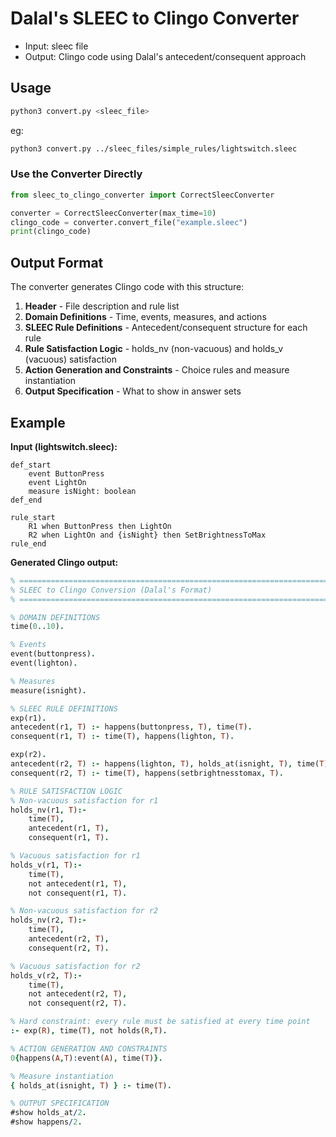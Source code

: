 # Dalal's SLEEC to Clingo Converter

* Input: sleec file
* Output: Clingo code using Dalal's antecedent/consequent approach

## Usage

```bash
python3 convert.py <sleec_file>
```

eg:

```bash
python3 convert.py ../sleec_files/simple_rules/lightswitch.sleec
```

### Use the Converter Directly

```python
from sleec_to_clingo_converter import CorrectSleecConverter

converter = CorrectSleecConverter(max_time=10)
clingo_code = converter.convert_file("example.sleec")
print(clingo_code)
```

## Output Format

The converter generates Clingo code with this structure:

1. **Header** - File description and rule list
2. **Domain Definitions** - Time, events, measures, and actions
3. **SLEEC Rule Definitions** - Antecedent/consequent structure for each rule
4. **Rule Satisfaction Logic** - holds_nv (non-vacuous) and holds_v (vacuous) satisfaction
5. **Action Generation and Constraints** - Choice rules and measure instantiation
6. **Output Specification** - What to show in answer sets

## Example

**Input (lightswitch.sleec):**

```sleec
def_start
    event ButtonPress
    event LightOn
    measure isNight: boolean
def_end

rule_start
    R1 when ButtonPress then LightOn
    R2 when LightOn and {isNight} then SetBrightnessToMax
rule_end
```

**Generated Clingo output:**

```prolog
% =============================================================================
% SLEEC to Clingo Conversion (Dalal's Format)
% =============================================================================

% DOMAIN DEFINITIONS
time(0..10).

% Events
event(buttonpress).
event(lighton).

% Measures
measure(isnight).

% SLEEC RULE DEFINITIONS
exp(r1).
antecedent(r1, T) :- happens(buttonpress, T), time(T).
consequent(r1, T) :- time(T), happens(lighton, T).

exp(r2).
antecedent(r2, T) :- happens(lighton, T), holds_at(isnight, T), time(T).
consequent(r2, T) :- time(T), happens(setbrightnesstomax, T).

% RULE SATISFACTION LOGIC
% Non-vacuous satisfaction for r1
holds_nv(r1, T):-
    time(T),
    antecedent(r1, T),
    consequent(r1, T).

% Vacuous satisfaction for r1
holds_v(r1, T):-
    time(T),
    not antecedent(r1, T),
    not consequent(r1, T).

% Non-vacuous satisfaction for r2
holds_nv(r2, T):-
    time(T),
    antecedent(r2, T),
    consequent(r2, T).

% Vacuous satisfaction for r2
holds_v(r2, T):-
    time(T),
    not antecedent(r2, T),
    not consequent(r2, T).

% Hard constraint: every rule must be satisfied at every time point
:- exp(R), time(T), not holds(R,T).

% ACTION GENERATION AND CONSTRAINTS
0{happens(A,T):event(A), time(T)}.

% Measure instantiation
{ holds_at(isnight, T) } :- time(T).

% OUTPUT SPECIFICATION
#show holds_at/2.
#show happens/2.
```
